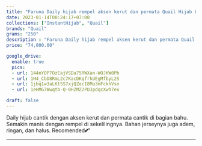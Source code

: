 ```yaml
---
title: "Faruna Daily hijab rempel aksen kerut dan permata Quail Hijab bahan jersey"
date: 2023-01-14T00:24:17+07:00
collections: ["InstantHijab", "Quail"]
brands: "Quail"
grams: "250"
description : "Faruna Daily hijab rempel aksen kerut dan permata Quail Hijab bahan jersey"
price: "74,000.00"

google_drive:
  enable: true
  pics:
  - url: 144nYOP7OzEajVSDa75RWXan-WOJKW0Pb
  - url: 1H4_CbD8RmL2c7KacDKqfrkUEgMfbyL2S
  - url: 1jbq1w3aLKtSS7xjQZecI8Mu3mFckhVsn
  - url: 1eHMG7Wwqtb-Q-0HZMZ2PDJpdqcXwh7ex

draft: false
---
```


Daily hijab cantik dengan aksen kerut dan permata cantik di bagian bahu. Semakin manis dengan rempel di sekelilingnya. Bahan jerseynya juga adem, ringan, dan halus. Recomended💕"

----------      
  
